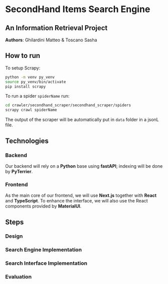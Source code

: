 # SecondHand Items Search Engine

## An Information Retrieval Project

**Authors**: Ghilardini Matteo & Toscano Sasha

## How to run

To setup Scrapy:

```bash
python -m venv py_venv
source py_venv/bin/activate
pip install scrapy
```

To run a spider `spiderName` run:

```bash
cd crawler/secondhand_scraper/secondhand_scraper/spiders
scrapy crawl spiderName
```

The output of the scraper will be automatically put in `data` folder in a jsonL file.

## Technologies

### Backend

Our backend will rely on a **Python** base using **fastAPI**; indexing will be done by **PyTerrier**.

### Frontend

As the main core of our frontend, we will use **Next.js** together with **React** and **TypeScript**. To enhance the interface, we will also use the React components provided by **MaterialUI**.

## Steps

### Design
<!-- TODO: Add a picture of the design and the working of the application.
How backend will work (backend itself with PyTerrier), how data are handled, structured, and stored. Show also how frontend and backend will communicate together providing a "documentation-like" fo the RestAPI -->

### Search Engine Implementation
<!-- TODO: how the search engine is actually implemented. Related with the design providing more details related with the implementation; also how the data are provided to the frontend.
<!-- TODO: have a look at scrapy.org
RELATED WITH THE BACKEND -->

### Search Interface Implementation
<!-- TODO: how the frontend is implemented -->

### Evaluation
<!-- TODO: How we perform the userEvaluation, what this influence our system,... -->